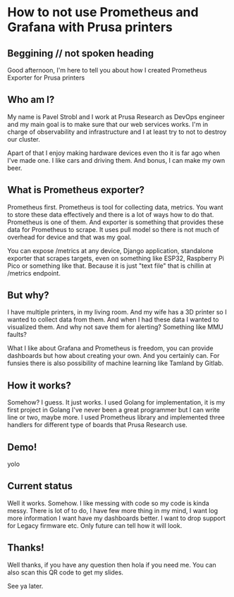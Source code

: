 # How to not use Prometheus and Grafana with Prusa printers

## Beggining // not spoken heading

Good afternoon, I'm here to tell you about how I created Prometheus Exporter for Prusa printers

## Who am I?

My name is Pavel Strobl and I work at Prusa Research as DevOps engineer and my main goal is to make sure that our web services works. I'm in charge of observability and infrastructure and I at least try to not to destroy our cluster.

Apart of that I enjoy making hardware devices even tho it is far ago when I've made one. I like cars and driving them. And bonus, I can make my own beer.

## What is Prometheus exporter?

Prometheus first. Prometheus is tool for collecting data, metrics. You want to store these data effectively and there is a lot of ways how to do that. Prometheus is one of them. And exporter is something that provides these data for Prometheus to scrape. It uses pull model so there is not much of overhead for device and that was my goal.

You can expose /metrics at any device, Django application, standalone exporter that scrapes targets, even on something like ESP32, Raspberry Pi Pico or something like that. Because it is just "text file" that is chillin at /metrics endpoint.

## But why?

I have multiple printers, in my living room. And my wife has a 3D printer so I wanted to collect data from them. And when I had these data I wanted to visualized them. And why not save them for alerting? Something like MMU faults?

What I like about Grafana and Prometheus is freedom, you can provide dashboards but how about creating your own. And you certainly can. For funsies there is also possibility of machine learning like Tamland by Gitlab.

## How it works?

Somehow? I guess. It just works. I used Golang for implementation, it is my first project in Golang I've never been a great programmer but I can write line or two, maybe more. I used Prometheus library and implemented three handlers for different type of boards that Prusa Research use.

## Demo!

yolo

## Current status

Well it works. Somehow. I like messing with code so my code is kinda messy. There is lot of to do, I have few more thing in my mind, I want log more information I want have my dashboards better. I want to drop support for Legacy firmware etc. Only future can tell how it will look.

## Thanks!

Well thanks, if you have any question then hola if you need me. You can also scan this QR code to get my slides.

See ya later.